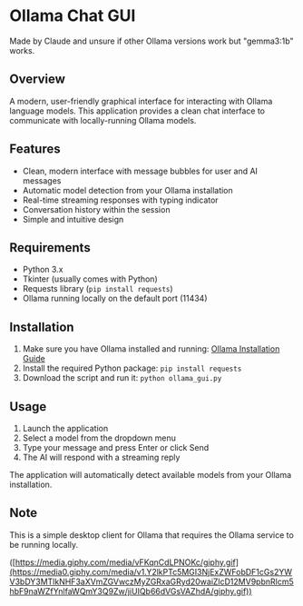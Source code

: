 # Ollama Chat GUI

Made by Claude and unsure if other Ollama versions work but "gemma3:1b" works.

## Overview

A modern, user-friendly graphical interface for interacting with Ollama language models. This application provides a clean chat interface to communicate with locally-running Ollama models.

## Features

- Clean, modern interface with message bubbles for user and AI messages
- Automatic model detection from your Ollama installation
- Real-time streaming responses with typing indicator
- Conversation history within the session
- Simple and intuitive design

## Requirements

- Python 3.x
- Tkinter (usually comes with Python)
- Requests library (`pip install requests`)
- Ollama running locally on the default port (11434)

## Installation

1. Make sure you have Ollama installed and running: [Ollama Installation Guide](https://github.com/ollama/ollama)
2. Install the required Python package: `pip install requests`
3. Download the script and run it: `python ollama_gui.py`

## Usage

1. Launch the application
2. Select a model from the dropdown menu
3. Type your message and press Enter or click Send
4. The AI will respond with a streaming reply

The application will automatically detect available models from your Ollama installation.

## Note

This is a simple desktop client for Ollama that requires the Ollama service to be running locally.

([https://media.giphy.com/media/vFKqnCdLPNOKc/giphy.gif](https://media0.giphy.com/media/v1.Y2lkPTc5MGI3NjExZWFobDF1cGs2YWV3bDY3MTlkNHF3aXVmZGVwczMyZGRxaGRyd20waiZlcD12MV9pbnRlcm5hbF9naWZfYnlfaWQmY3Q9Zw/jiUIQb66dVGsVAZhdA/giphy.gif))

